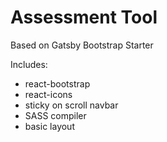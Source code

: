 # Assessment Tool

Based on Gatsby Bootstrap Starter

Includes: 

- react-bootstrap
- react-icons
- sticky on scroll navbar
- SASS compiler
- basic layout
